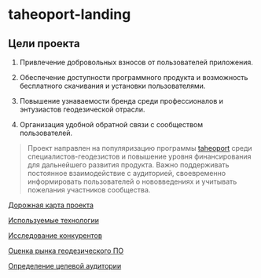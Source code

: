 # taheoport-landing

## Цели проекта

1. Привлечение добровольных взносов от пользователей приложения.

2. Обеспечение доступности программного продукта и возможность бесплатного скачивания и установки пользователями.

3. Повышение узнаваемости бренда среди профессионалов и энтузиастов геодезической отрасли.

4. Организация удобной обратной связи с сообществом пользователей.


> Проект направлен на популяризацию программы [taheoport](https://github.com/AndrewNizovkin/Taheoport.git) среди специалистов-геодезистов и повышение уровня финансирования для дальнейшего развития продукта. Важно поддерживать постоянное взаимодействие с аудиторией, своевременно информировать пользователей о нововведениях и учитывать пожелания участников сообщества.

[Дорожная карта проекта](./source/roadmap.md)

[Используемые технологии](./source/technologies.md)

[Исследование конкурентов](./source/competitors.md)

[Оценка рынка геодезического ПО](./source/market-assessment.md)

[Определение целевой аудитории](./source/target-group.md)